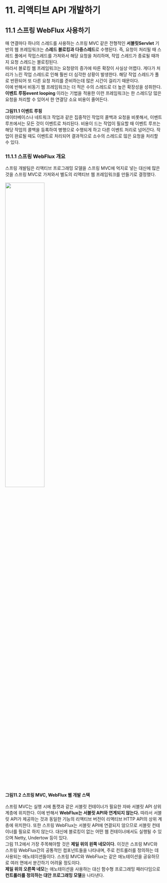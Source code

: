 # 11. 리액티브 API 개발하기

## 11.1 스프링 WebFlux 사용하기

매 연결마다 하나의 스레드를 사용하는 스프링 MVC 같은 전형적인 **서블릿Servlet** 기반의 웹 프레임워크는 **스레드 블로킹과 다중스레드**로 수행된다. 즉, 요청이 처리될 때 스레드 풀에서 작업스레드를 가져와서 해당 요청을 처리하며, 작업 스레드가 종료될 때까지 요청 스레드는 블로킹된다. <br>
따라서 블로킹 웹 프레임워크는 요청량의 증가에 따른 확장이 사실상 어렵다. 게다가 처리가 느린 작업 스레드로 인해 훨씬 더 심각한 상황이 발생한다. 해당 작업 스레드가 풀로 반환되어 또 다른 요청 처리를 준비하는데 많은 시간이 걸리기 때문이다. <br>
이에 반해서 비동기 웹 프레임워크는 더 적은 수의 스레드로 더 높은 확장성을 성취한다. **이벤트 루핑event looping** 이라는 기법을 적용한 이런 프레임워크는 한 스레드당 많은 요청을 처리할 수 있어서 한 연결당 소요 비용이 줄어든다. <br>
<br>
**그림11.1 이벤트 루핑**
<br>
데이터베이스나 네트워크 작업과 같은 집중적인 작업의 콜백과 요청을 비롯해서, 이벤트 루프에서는 모든 것이 이벤트로 처리된다. 비용이 드는 작업이 필요할 때 이벤트 루프는 해당 작업의 콜백을 등록하여 병행으로 수행되게 하고 다른 이벤트 처리로 넘어간다. 작업이 완료될 때도 이벤트로 처리되어 결과적으로 소수의 스레드로 많은 요청을 처리할 수 있다. <br>

### 11.1.1 스프링 WebFlux 개요

스프링 개발팀은 리액티브 프로그래밍 모델을 스프링 MVC에 억지로 넣는 대신에 많은 것을 스프링 MVC로 가져와서 별도의 리액티브 웹 프레임워크를 만들기로 결정했다.<br>
<br>
<img src="https://docs.spring.io/spring-framework/docs/5.0.0.RC4/spring-framework-reference/images/webflux-overview.png" width="50%" height="50%">
<br>
**그림11.2 스프링 MVC, WebFlux 웹 개발 스택**
<br>
<br>
스프링 MVC는 실행 시에 톰캣과 같은 서블릿 컨테이너가 필요한 자바 서블릿 API 상위 계층에 위치한다. 이에 반해서 **WebFlux는 서블릿 API와 연계되지 않는다.** 따라서 서블릿 API가 제공하는 것과 동일한 기능의 리액티브 버전이 리액티브 HTTP API의 상위 계층에 위치한다. 또한 스프링 WebFlux는 서블릿 API에 연결되지 않으므로 서블릿 컨테이너를 필요로 하지 않는다. 대신에 블로킹이 없는 어떤 웹 컨테이너에서도 실행될 수 있으며 Netty, Undertow 등이 있다. <br>
그림 11.2에서 가장 주목해야할 것은 **제일 위의 왼쪽 네모이다.** 이것은 스프링 MVC와 스프링 WebFlux간의 공통적인 컴포넌트들을 나타내며, 주로 컨트롤러를 정의하는 데 사용되는 애노테이션들이다. 스프링 MVC와 WebFlux는 같은 애노테이션을 공유하므로 여러 면에서 분간하기 어려울 정도이다. <br>
**제일 위의 오른쪽 네모**는 애노테이션을 사용하는 대신 함수형 프로그래밍 패러다임으로 **컨트롤러를 정의하는 대안 프로그래밍 모델**을 나타낸다. <br>
